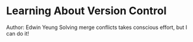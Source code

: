 # Learning About Version Control
Author: Edwin Yeung
Solving merge conflicts takes conscious effort, but I can do it!
